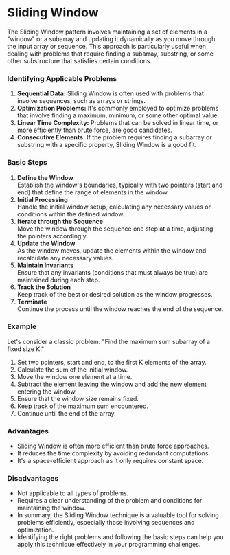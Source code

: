# Sliding Window

The Sliding Window pattern involves maintaining a set of elements in a "window" or a subarray and updating it dynamically as you move through the input array or sequence. This approach is particularly useful when dealing with problems that require finding a subarray, substring, or some other substructure that satisfies certain conditions.

### Identifying Applicable Problems

1. **Sequential Data:** Sliding Window is often used with problems that involve sequences, such as arrays or strings.
2. **Optimization Problems:** It's commonly employed to optimize problems that involve finding a maximum, minimum, or some other optimal value.
3. **Linear Time Complexity:** Problems that can be solved in linear time, or more efficiently than brute force, are good candidates.
4. **Consecutive Elements:** If the problem requires finding a subarray or substring with a specific property, Sliding Window is a good fit.

### Basic Steps

1. **Define the Window**  
Establish the window's boundaries, typically with two pointers (start and end) that define the range of elements in the window.
2. **Initial Processing**  
Handle the initial window setup, calculating any necessary values or conditions within the defined window.
3. **Iterate through the Sequence**  
Move the window through the sequence one step at a time, adjusting the pointers accordingly.
4. **Update the Window**  
As the window moves, update the elements within the window and recalculate any necessary values.
5. **Maintain Invariants**  
Ensure that any invariants (conditions that must always be true) are maintained during each step.
6. **Track the Solution**  
Keep track of the best or desired solution as the window progresses.
7. **Terminate**  
Continue the process until the window reaches the end of the sequence.

### Example

Let's consider a classic problem: "Find the maximum sum subarray of a fixed size K."

1. Set two pointers, start and end, to the first K elements of the array.
2. Calculate the sum of the initial window.
3. Move the window one element at a time.
4. Subtract the element leaving the window and add the new element entering the window.
5. Ensure that the window size remains fixed.
6. Keep track of the maximum sum encountered.
7. Continue until the end of the array.

### Advantages

* Sliding Window is often more efficient than brute force approaches.
* It reduces the time complexity by avoiding redundant computations.
* It's a space-efficient approach as it only requires constant space.

### Disadvantages

* Not applicable to all types of problems.
* Requires a clear understanding of the problem and conditions for maintaining the window.
* In summary, the Sliding Window technique is a valuable tool for solving problems efficiently, especially those involving sequences and optimization.
* Identifying the right problems and following the basic steps can help you apply this technique effectively in your programming challenges.
